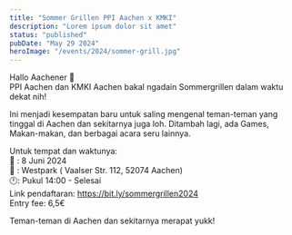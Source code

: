 ```yaml
---
title: "Sommer Grillen PPI Aachen x KMKI"
description: "Lorem ipsum dolor sit amet"
status: "published"
pubDate: "May 29 2024"
heroImage: "/events/2024/sommer-grill.jpg"
---
```


Hallo Aachener 👋  
PPI Aachen dan KMKI Aachen bakal ngadain Sommergrillen dalam waktu dekat nih!

Ini menjadi kesempatan baru untuk saling mengenal teman-teman yang tinggal di Aachen dan sekitarnya juga loh. Ditambah lagi, ada Games, Makan-makan, dan berbagai acara seru lainnya.

Untuk tempat dan waktunya:  
📅 : 8 Juni 2024  
📍 : Westpark ( Vaalser Str. 112, 52074 Aachen)  
🕛: Pukul 14:00 - Selesai  
⁠⁠Link pendaftaran: https://bit.ly/sommergrillen2024  
⁠Entry fee: 6,5€

Teman-teman di Aachen dan sekitarnya merapat yukk!
